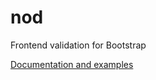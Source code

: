 nod
===

Frontend validation for Bootstrap

[Documentation and examples](http://casperin.github.com/nod "nod")
